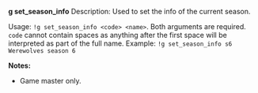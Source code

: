 **g set_season_info**
Description: Used to set the info of the current season.

Usage: `!g set_season_info <code> <name>`. Both arguments are required. `code` cannot contain spaces as anything after the first space will be interpreted as part of the full name.
Example: `!g set_season_info s6 Werewolves season 6`

**Notes:**
 - Game master only.
